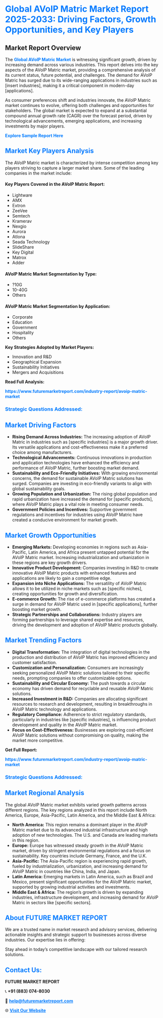 <h1 style="color: #007BFF;">Global AVoIP Matric Market Report 2025-2033: Driving Factors, Growth Opportunities, and Key Players</h1>

<section id="overview">
<h2>Market Report Overview</h2>
<p>The <a href="https://www.futuremarketreport.com/industry-report/avoip-matric-market" style="color: #007BFF; text-decoration: none;"><strong>Global AVoIP Matric Market</strong></a> is witnessing significant growth, driven by increasing demand across various industries. This report delves into the key aspects of the AVoIP Matric market, providing a comprehensive analysis of its current status, future potential, and challenges. The demand for AVoIP Matric has surged due to its wide-ranging applications in industries such as [insert industries], making it a critical component in modern-day [applications].</p>
<p>As consumer preferences shift and industries innovate, the AVoIP Matric market continues to evolve, offering both challenges and opportunities for stakeholders. The global market is expected to expand at a substantial compound annual growth rate (CAGR) over the forecast period, driven by technological advancements, emerging applications, and increasing investments by major players.</p>
</section>

<section id="overview">
<p><a href="https://www.futuremarketreport.com/request-sample/reportId=75992" style="color: #007BFF; text-decoration: none;"><strong>Explore Sample Report Here</strong></a></p>
</section>

<section id="key-players">
<h2 style="color: #007BFF;">Market Key Players Analysis</h2>
<p>The AVoIP Matric market is characterized by intense competition among key players striving to capture a larger market share. Some of the leading companies in the market include:</p>
<h4>Key Players Covered in the AVoIP Matric Report:</h4>
<ul><li>Lightware</li><li>AMX</li><li>Extron</li><li>ZeeVee</li><li>Semtech</li><li>Kramerav</li><li>Nexgio</li><li>Aurora</li><li>Atlona</li><li>Seada Technology</li><li>SlideShare</li><li>Key Digital</li><li>Matrox</li><li>Adder</li></ul>
<h4>AVoIP Matric Market Segmentation by Type:</h4>
<ul><li>?10G</li><li>10-40G</li><li>Others</li></ul>

<h4>AVoIP Matric Market Segmentation by Application:</h4>
<ul><li>Corporate</li><li>Education</li><li>Government</li><li>Hospitality</li><li>Others</li></ul>
<p><strong>Key Strategies Adopted by Market Players:</strong></p>
<ul>
<li>Innovation and R&D</li>
<li>Geographical Expansion</li>
<li>Sustainability Initiatives</li>
<li>Mergers and Acquisitions</li>
</ul>
</section>

<section>
<p><strong>Read Full Analysis: </strong></p><a href="https://www.futuremarketreport.com/industry-report/avoip-matric-market" style="color: #007BFF; text-decoration: none;"><strong>https://www.futuremarketreport.com/industry-report/avoip-matric-market</strong></a>
<h3 style="color: #007BFF;">Strategic Questions Addressed:</h3>
</section>

<section id="driving-factors">
<h2 style="color: #007BFF;">Market Driving Factors</h2>
<ul>
<li><strong>Rising Demand Across Industries:</strong> The increasing adoption of AVoIP Matric in industries such as [specific industries] is a major growth driver. Its versatile applications and cost-effectiveness make it a preferred choice among manufacturers.</li>
<li><strong>Technological Advancements:</strong> Continuous innovations in production and application technologies have enhanced the efficiency and performance of AVoIP Matric, further boosting market demand.</li>
<li><strong>Sustainability and Eco-Friendly Initiatives:</strong> With growing environmental concerns, the demand for sustainable AVoIP Matric solutions has surged. Companies are investing in eco-friendly variants to align with global sustainability goals.</li>
<li><strong>Growing Population and Urbanization:</strong> The rising global population and rapid urbanization have increased the demand for [specific products], where AVoIP Matric plays a vital role in meeting consumer needs.</li>
<li><strong>Government Policies and Incentives:</strong> Supportive government regulations and incentives for industries using AVoIP Matric have created a conducive environment for market growth.</li>
</ul>
</section>

<section id="growth-opportunities">
<h2 style="color: #007BFF;">Market Growth Opportunities</h2>
<ul>
<li><strong>Emerging Markets:</strong> Developing economies in regions such as Asia-Pacific, Latin America, and Africa present untapped potential for the AVoIP Matric market. Increasing industrialization and urbanization in these regions are key growth drivers.</li>
<li><strong>Innovative Product Development:</strong> Companies investing in R&D to create innovative AVoIP Matric products with enhanced features and applications are likely to gain a competitive edge.</li>
<li><strong>Expansion into Niche Applications:</strong> The versatility of AVoIP Matric allows it to be utilized in niche markets such as [specific niches], creating opportunities for growth and diversification.</li>
<li><strong>E-commerce Growth:</strong> The rise of e-commerce platforms has created a surge in demand for AVoIP Matric used in [specific applications], further boosting market growth.</li>
<li><strong>Strategic Partnerships and Collaborations:</strong> Industry players are forming partnerships to leverage shared expertise and resources, driving the development and adoption of AVoIP Matric products globally.</li>
</ul>
</section>

<section id="trending-factors">
<h2 style="color: #007BFF;">Market Trending Factors</h2>
<ul>
<li><strong>Digital Transformation:</strong> The integration of digital technologies in the production and distribution of AVoIP Matric has improved efficiency and customer satisfaction.</li>
<li><strong>Customization and Personalization:</strong> Consumers are increasingly seeking personalized AVoIP Matric solutions tailored to their specific needs, prompting companies to offer customizable options.</li>
<li><strong>Sustainability and Circular Economy:</strong> The push towards a circular economy has driven demand for recyclable and reusable AVoIP Matric solutions.</li>
<li><strong>Increased Investment in R&D:</strong> Companies are allocating significant resources to research and development, resulting in breakthroughs in AVoIP Matric technology and applications.</li>
<li><strong>Regulatory Compliance:</strong> Adherence to strict regulatory standards, particularly in industries like [specific industries], is influencing product development and quality in the AVoIP Matric market.</li>
<li><strong>Focus on Cost-Effectiveness:</strong> Businesses are exploring cost-efficient AVoIP Matric solutions without compromising on quality, making the market more competitive.</li>
</ul>
</section>

<section>
<p><strong>Get Full Report: </strong></p><a href="https://www.futuremarketreport.com/industry-report/avoip-matric-market" style="color: #007BFF; text-decoration: none;"><strong>https://www.futuremarketreport.com/industry-report/avoip-matric-market</strong></a>
<h3 style="color: #007BFF;">Strategic Questions Addressed:</h3>
</section>


<section id="regional-analysis">
<h2 style="color: #007BFF;">Market Regional Analysis</h2>
<p>The global AVoIP Matric market exhibits varied growth patterns across different regions. The key regions analyzed in this report include North America, Europe, Asia-Pacific, Latin America, and the Middle East & Africa:</p>
<ul>
<li><strong>North America:</strong> This region remains a dominant player in the AVoIP Matric market due to its advanced industrial infrastructure and high adoption of new technologies. The U.S. and Canada are leading markets in this region.</li>
<li><strong>Europe:</strong> Europe has witnessed steady growth in the AVoIP Matric market, driven by stringent environmental regulations and a focus on sustainability. Key countries include Germany, France, and the U.K.</li>
<li><strong>Asia-Pacific:</strong> The Asia-Pacific region is experiencing rapid growth, fueled by industrialization, urbanization, and increasing demand for AVoIP Matric in countries like China, India, and Japan.</li>
<li><strong>Latin America:</strong> Emerging markets in Latin America, such as Brazil and Mexico, present significant opportunities for the AVoIP Matric market, supported by growing industrial activities and investments.</li>
<li><strong>Middle East & Africa:</strong> The region’s growth is driven by expanding industries, infrastructure development, and increasing demand for AVoIP Matric in sectors like [specific sectors].</li>
</ul>
</section>

<footer>
<h2 style="color: #007BFF;">About FUTURE MARKET REPORT</h2>
<p>We are a trusted name in market research and advisory services, delivering actionable insights and strategic support to businesses across diverse industries. Our expertise lies in offering:</p>

<p>Stay ahead in today’s competitive landscape with our tailored research solutions.</p>

<h2 style="color: #007BFF;">Contact Us:</h2>
<p><strong>FUTURE MARKET REPORT</strong></p>
<p>📞 <strong>+91 (883) 074-8030</strong></p>
<p>📧 <strong><a href="mailto:help@futuremarketreport.com" style="color: #007BFF;">help@futuremarketreport.com</a></strong></p>
<p>🌐 <strong><a href="https://www.futuremarketreport.com/" style="color: #007BFF;">Visit Our Website</a></strong></p>
</footer>